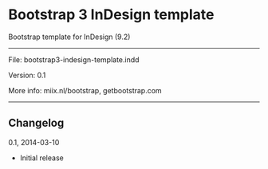 # Bootstrap 3 InDesign template

Bootstrap template for InDesign (9.2)

---

File: bootstrap3-indesign-template.indd

Version: 0.1

More info: miix.nl/bootstrap, getbootstrap.com

---

## Changelog

0.1, 2014-03-10

* Initial release


